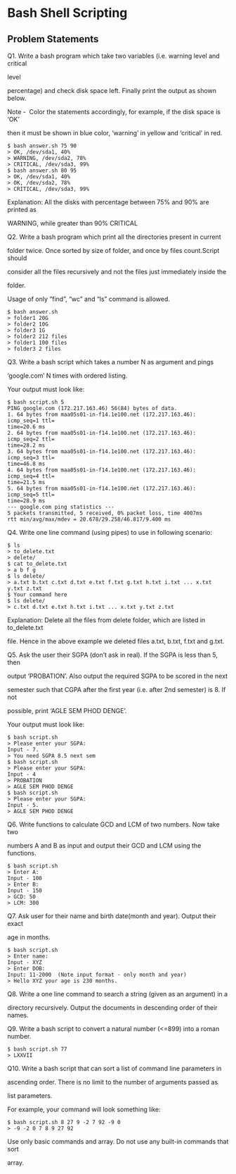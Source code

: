 # Bash Shell Scripting

## Problem Statements

 Q1. Write a bash program which take two variables (i.e. warning level and critical

 level

 percentage) and check disk space left. Finally print the output as shown below.

 Note - ​ Color the statements accordingly, for example, if the disk space is ‘OK’

 then it must be shown in blue color, ‘warning’ in yellow and ‘critical’ in red.

```
$ bash answer.sh 75 90
> ​OK, /dev/sda1, 40%
> ​WARNING, /dev/sda2, 78%
> ​CRITICAL, /dev/sda3, 99%
$ bash answer.sh 80 95
> ​OK, /dev/sda1, 40%
> ​OK, /dev/sda2, 78%
>​ CRITICAL, /dev/sda3, 99%
```
 Explanation: All the disks with percentage between 75% and 90% are printed as

 WARNING, while greater than 90% CRITICAL

 Q2. Write a bash program which print all the directories present in current

 folder twice. Once sorted by size of folder, and once by files count. ​ ​ Script should

 consider all the files recursively and not the files just immediately inside the

 folder.

 Usage of only “find”, “wc” and “ls” command is allowed.

```
$ bash answer.sh
> folder1 20G
> folder2 10G
> folder3 1G
> folder2 212 files
> folder1 100 files
> folder3 2 files
```

 Q3. Write a bash script which takes a number N as argument and pings

 ‘google.com’ N times with ordered listing.

 Your output must look like:

```
$ bash script.sh 5
PING google.com (172.217.163.46) 56(84) bytes of data.
1. 64 bytes from maa05s01-in-f14.1e100.net (172.217.163.46): icmp_seq=1 ttl=
time=20.6 ms
2. 64 bytes from maa05s01-in-f14.1e100.net (172.217.163.46): icmp_seq=2 ttl=
time=28.2 ms
3. 64 bytes from maa05s01-in-f14.1e100.net (172.217.163.46): icmp_seq=3 ttl=
time=46.8 ms
4. 64 bytes from maa05s01-in-f14.1e100.net (172.217.163.46): icmp_seq=4 ttl=
time=21.5 ms
5. 64 bytes from maa05s01-in-f14.1e100.net (172.217.163.46): icmp_seq=5 ttl=
time=28.9 ms
--- google.com ping statistics ---
5 packets transmitted, 5 received, 0% packet loss, time 4007ms
rtt min/avg/max/mdev = 20.678/29.258/46.817/9.400 ms
```

 Q4. Write one line command (using pipes) to use in following scenario:

```
$ ls
> to_delete.txt
> delete/
$ cat to_delete.txt
> a b f g
$ ls delete/
> a.txt b.txt c.txt d.txt e.txt f.txt g.txt h.txt i.txt ... x.txt y.txt z.txt
$ Your command here
$ ls delete/
> c.txt d.txt e.txt h.txt i.txt ... x.txt y.txt z.txt
```
 Explanation: Delete all the files from delete folder, which are listed in to_delete.txt

 file. Hence in the above example we deleted files a.txt, b.txt, f.txt and g.txt.


 Q5. Ask the user their SGPA (don’t ask in real). If the SGPA is less than 5, then

 output ‘PROBATION’. Also output the required SGPA to be scored in the next

 semester such that CGPA after the first year (i.e. after 2nd semester) is 8. If not

 possible, print ‘AGLE SEM PHOD DENGE’.

 Your output must look like:

```
$ bash script.sh
> Please enter your SGPA:
Input - 7.
> You need SGPA 8.5 next sem
$ bash script.sh
> Please enter your SGPA:
Input - 4
> PROBATION
> AGLE SEM PHOD DENGE
$ bash script.sh
> Please enter your SGPA:
Input - 5.
> AGLE SEM PHOD DENGE
```
 Q6. Write functions to calculate GCD and LCM of two numbers. Now take two

 numbers A and B as input and output their GCD and LCM using the functions.

```
$ bash script.sh
> Enter A:
Input - 100
> Enter B:
Input - 150
> GCD: 50
> LCM: 300
```

 Q7. Ask user for their name and birth date(month and year). Output their exact

 age in months.

```
$ bash script.sh
> Enter name:
Input - XYZ
> Enter DOB:
Input: 11-2000 ​ (Note input format - only month and year)
> Hello XYZ your age is 230 months.
```
 Q8. Write a one line command to search a string (given as an argument) in a

 directory recursively. Output the documents in descending order of their names.

 Q9. Write a bash script to convert a natural number (<=899) into a roman number.

```
$ bash script.sh 77
> LXXVII
```
 Q10. Write a bash script that can sort a list of command line parameters in

 ascending order. There is no limit to the number of arguments passed as

 list parameters.

 For example, your command will look something like:

```
$ bash script.sh 8 27 9 -2 7 92 -9 0
> -9 -2 0 7 8 9 27 92
```
 Use only basic commands and array. Do not use any built-in commands that sort

 array.